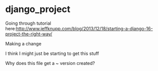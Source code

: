 django_project
==============

Going through tutorial here:http://www.jeffknupp.com/blog/2013/12/18/starting-a-django-16-project-the-right-way/

Making a change

I think I might just be starting to get this stuff

Why does this file get a ~ version created?
